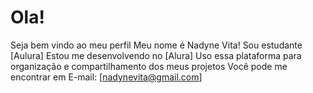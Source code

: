 # Ola!
Seja bem vindo ao meu perfil
Meu nome é Nadyne Vita!
Sou estudante [Aulura]
Estou me desenvolvendo no [Alura]
Uso essa plataforma para organização e compartilhamento dos meus projetos
Você pode me encontrar em
E-mail: [nadynevita@gmail.com]
